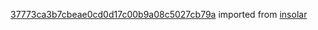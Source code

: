 [37773ca3b7cbeae0cd0d17c00b9a08c5027cb79a](https://github.com/insolar/insolar/commit/37773ca3b7cbeae0cd0d17c00b9a08c5027cb79a) imported from [insolar](https://github.com/insolar/insolar)
